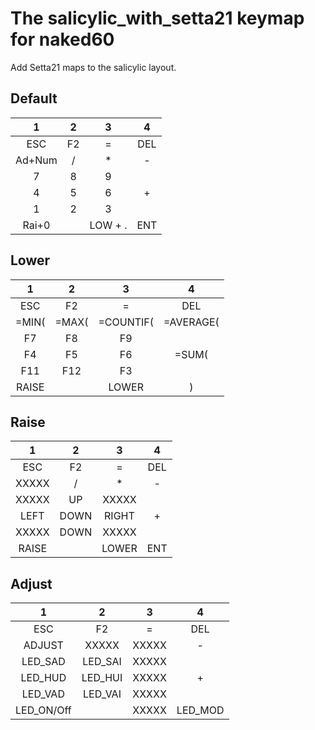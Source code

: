 # The salicylic_with_setta21 keymap for naked60

Add Setta21 maps to the salicylic layout.

## Default
|  1   |  2   |  3   |  4   |
|:----:|:----:|:----:|:----:|
|   ESC|    F2|     =|   DEL|
|Ad+Num|     /|     *|     -|
|     7|     8|     9|      |
|     4|     5|     6|     +|
|     1|     2|     3|      |
| Rai+0|      | LOW + .|   ENT|

## Lower
|  1   |  2   |  3   |  4   |
|:----:|:----:|:----:|:----:|
|   ESC|    F2|     =|   DEL|
| =MIN(| =MAX(|=COUNTIF(|=AVERAGE(|
|    F7|    F8|    F9|      |
|    F4|    F5|    F6| =SUM(|
|   F11|   F12|    F3|      |
| RAISE|      | LOWER|     )|

## Raise
|  1   |  2   |  3   |  4   |
|:----:|:----:|:----:|:----:|
|   ESC|    F2|     =|   DEL|
| XXXXX|     /|     *|     -|
| XXXXX|    UP| XXXXX|      |
|  LEFT|  DOWN| RIGHT|     +|
| XXXXX|  DOWN| XXXXX|      |
| RAISE|      | LOWER|   ENT|

## Adjust
|  1   |  2   |  3   |  4   |
|:----:|:----:|:----:|:----:|
|   ESC|    F2|     =|   DEL|
|ADJUST| XXXXX| XXXXX|     -|
|LED_SAD|LED_SAI| XXXXX|      |
|LED_HUD|LED_HUI| XXXXX|     +|
|LED_VAD|LED_VAI| XXXXX|      |
|LED_ON/Off|      | XXXXX|LED_MOD|

